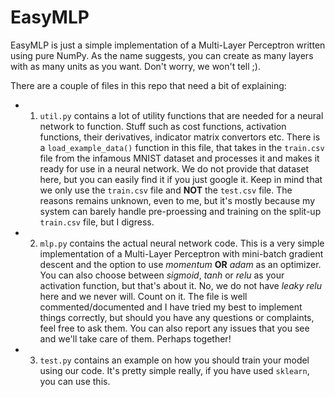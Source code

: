 # EasyMLP
EasyMLP is just a simple implementation of a Multi-Layer Perceptron written using pure NumPy. As the name suggests, you can create as many layers with as many units as you want. Don't worry, we won't tell ;).

There are a couple of files in this repo that need a bit of explaining:

- 1. `util.py` contains a lot of utility functions that are needed for a neural network to function. Stuff such as cost functions, activation functions, their derivatives, indicator matrix convertors etc.
There is a `load_example_data()` function in this file, that takes in the `train.csv` file from the infamous MNIST dataset and processes it and makes it ready for use in a neural network. We do not provide that dataset here, but you can easily find it if you just google it. 
Keep in mind that we only use the `train.csv` file and **NOT** the `test.csv` file. The reasons remains unknown, even to me, but it's mostly because my system can barely handle pre-proessing and training on the split-up `train.csv` file, but I digress.  

- 2. `mlp.py` contains the actual neural network code. This is a very simple implementation of a Multi-Layer Perceptron with mini-batch gradient descent and the option to use *momentum* **OR** *adam* as an optimizer. You can also choose between *sigmoid*, *tanh* or *relu* as your activation function, but that's about it. No, we do not have *leaky relu* here and we never will. Count on it.
The file is well commented/documented and I have tried my best to implement things correctly, but should you have any questions or complaints, feel free to ask them. You can also report any issues that you see and we'll take care of them. Perhaps together!

- 3. `test.py` contains an example on how you should train your model using our code. It's pretty simple really, if you have used `sklearn`, you can use this.